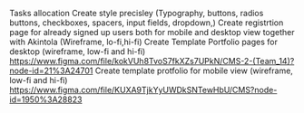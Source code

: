 Tasks allocation
Create style precisley (Typography, buttons, radios buttons, checkboxes, spacers, input fields, dropdown,)
Create registrtion page for already signed up users both for mobile and desktop view together with Akintola (Wireframe, lo-fi,hi-fi)
Create Template Portfolio pages for desktop (wireframe, low-fi and hi-fi) https://www.figma.com/file/kokVUh8TvoS7fkXZs7UPkN/CMS-2-(Team_14)?node-id=21%3A24701
Create template protfolio for mobile view (wireframe, low-fi and hi-fi) https://www.figma.com/file/KUXA9TjkYyUWDkSNTewHbU/CMS?node-id=1950%3A28823
